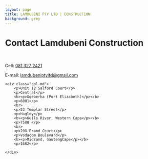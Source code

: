 ```yaml
---
layout: page
title: LAMDUBENI PTY LTD | CONSTRUCTION
background: grey
---
```

<div class="col-lg-12 text-center">
	<h1 class="section-heading text-uppercase">Contact Lamdubeni Construction</h1>
</div>

<br>

<div class="container contact-us">
  <div class="row">

  <div class="col-md">
		<p>Cell: <a href="tel:+27813272421"> 081 327 2421</a></p>
		<p>E-mail: <a href="mailto:lamdubeniptyltd@gmail.com?subject=Mail from our Website">lamdubeniptyltd@gmail.com</a></p>
    </div>

    <div class="col-md">
		<p>Unit 12 Salford Court</p>
		<p>Central</p>
		<b><p>Gqeberha (Port Elizabeth)</p></b>
		<p>6001</p>
		<br>
		<p>23 Templar Street</p>
		<p>Hagley</p>
		<b><p>Kuils River, Western Cape</p></b>
		<p>7580 </p>
		<br>
		<p>208 Erand Court</p>
		<p>Vodacom Boulevard</p>
		<b><p>Midrand, GautengCape</p></b>
		<p>1682</p>

    </div>
    
  </div>
</div>

<br>

